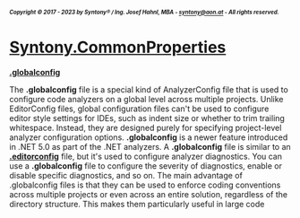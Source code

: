 ##### <sub><sub>Copyright &copy; 2017 - 2023 by Syntony&reg; / Ing. Josef Hahnl, MBA - syntony@aon.at - All rights reserved.</sub></sub>
# [Syntony.CommonProperties](./../README.md)

<a name="globalconfig"/>[**.globalconfig**](https://learn.microsoft.com/en-us/dotnet/fundamentals/code-analysis/configuration-files#global-analyzerconfig)

The **.globalconfig** file is a special kind of AnalyzerConfig file that is used to configure code analyzers on a global level across multiple projects. 
Unlike EditorConfig files, global configuration files can't be used to configure editor style settings for IDEs, such as indent size or whether to trim trailing whitespace. 
Instead, they are designed purely for specifying project-level analyzer configuration options.
**.globalconfig** is a newer feature introduced in .NET 5.0 as part of the .NET analyzers. 
A **.globalconfig** file is similar to an [**.editorconfig**](#editorconfig) file, but it's used to configure analyzer diagnostics.
You can use a **.globalconfig** file to configure the severity of diagnostics, enable or disable specific diagnostics, and so on. The main advantage of .globalconfig files is that they can be used to enforce coding conventions across multiple projects or even across an entire solution, regardless of the directory structure. This makes them particularly useful in large code
